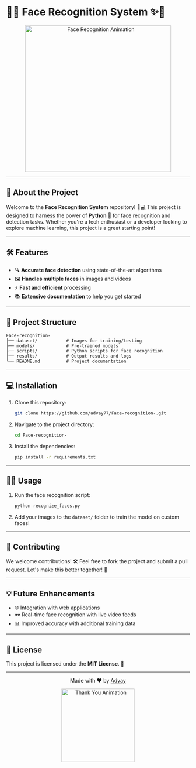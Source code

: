 # 🎉✨ Face Recognition System ✨🎉  

<p align="center">
  <img src="https://media.giphy.com/media/3o7abldj0b3rxrZUxW/giphy.gif" alt="Face Recognition Animation" width="400"/>
</p>

---

## 🚀 **About the Project**  

Welcome to the **Face Recognition System** repository! 🧠💻 This project is designed to harness the power of **Python** 🐍 for face recognition and detection tasks. Whether you're a tech enthusiast or a developer looking to explore machine learning, this project is a great starting point!  

---

## 🛠️ **Features**  
- 🔍 **Accurate face detection** using state-of-the-art algorithms  
- 🖼️ **Handles multiple faces** in images and videos  
- ⚡ **Fast and efficient** processing  
- 📚 **Extensive documentation** to help you get started  

---

## 📂 **Project Structure**  

```
Face-recognition-
├── dataset/           # Images for training/testing
├── models/            # Pre-trained models
├── scripts/           # Python scripts for face recognition
├── results/           # Output results and logs
└── README.md          # Project documentation
```

---

## 💻 **Installation**  

1. Clone this repository:  
   ```bash
   git clone https://github.com/advay77/Face-recognition-.git
   ```  

2. Navigate to the project directory:  
   ```bash
   cd Face-recognition-
   ```  

3. Install the dependencies:  
   ```bash
   pip install -r requirements.txt
   ```  

---

## 🧑‍💻 **Usage**  

1. Run the face recognition script:  
   ```bash
   python recognize_faces.py
   ```  

2. Add your images to the `dataset/` folder to train the model on custom faces!  

---

## 🤝 **Contributing**  

We welcome contributions! 🛠️ Feel free to fork the project and submit a pull request. Let's make this better together! 🌟  

---

## 💡 **Future Enhancements**  

- 🌐 Integration with web applications  
- 🕶️ Real-time face recognition with live video feeds  
- 📊 Improved accuracy with additional training data  

---

## 📜 **License**  

This project is licensed under the **MIT License**. 📄  

---

<p align="center">
  Made with ❤️ by <a href="https://github.com/advay77">Advay</a>  
</p>  

<p align="center">
  <img src="https://media.giphy.com/media/xT9IgzoKnwFNmISR8I/giphy.gif" alt="Thank You Animation" width="200"/>
</p>  
